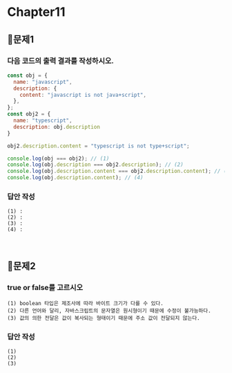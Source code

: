 # Chapter11
## 📌문제1
### 다음 코드의 출력 결과를 작성하시오.
```js
const obj = {
  name: "javascript",
  description: {
    content: "javascript is not java+script",
  },
};
const obj2 = {
  name: "typescript",
  description: obj.description
}

obj2.description.content = "typescript is not type+script";

console.log(obj === obj2); // (1)
console.log(obj.description === obj2.description); // (2) 
console.log(obj.description.content === obj2.description.content); // (3)
console.log(obj.description.content); // (4)
```
### 답안 작성
```
(1) :
(2) :
(3) :
(4) :
```

<br>

## 📌문제2
### true or false를 고르시오
```
(1) boolean 타입은 제조사에 따라 바이트 크기가 다를 수 있다.
(2) 다른 언어와 달리, 자바스크립트의 문자열은 원시형이기 때문에 수정이 불가능하다.
(3) 값의 의한 전달은 값이 복사되는 형태이기 때문에 주소 값이 전달되지 않는다.
```
### 답안 작성
```
(1)
(2)
(3)
```

<br>
